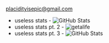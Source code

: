 placidityisepic@gmail.com

- useless stats -
![GitHub Stats](https://github-readme-stats.vercel.app/api?username=PlacidityIsEpic&theme=onedark&show_icons=true&hide_border=true&count_private=true)
- useless stats pt. 2 -
![getalife](https://www.ourtimebd.com/beta/wp-content/uploads/2016/04/Lead-1.gif)
- useless stats pt. 3 -
![GitHub Stats](https://github-readme-stats.vercel.app/api/top-langs/?username=PlacidityIsEpic&theme=onedark&show_icons=true&hide_border=true&layout=compact)
